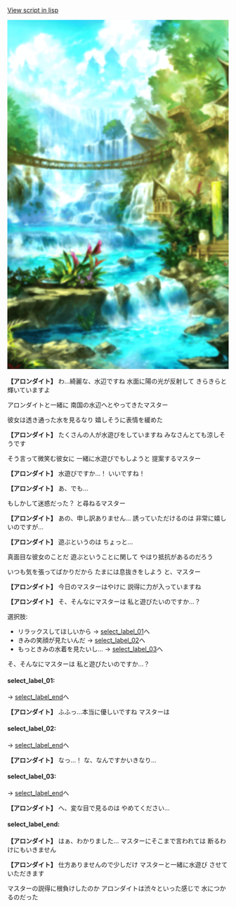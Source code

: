 [View script in lisp](../scripts/210071101.txt)

![sea_jungle_day.png](../images/backgrounds/sea_jungle_day.png)

**【アロンダイト】**
わ…綺麗な、水辺ですね
水面に陽の光が反射して
きらきらと輝いていますよ

アロンダイトと一緒に
南国の水辺へとやってきたマスター

彼女は透き通った水を見るなり
嬉しそうに表情を緩めた

**【アロンダイト】**
たくさんの人が水遊びをしていますね
みなさんとても涼しそうです

そう言って微笑む彼女に
一緒に水遊びでもしようと
提案するマスター

**【アロンダイト】**
水遊びですか…！
いいですね！

**【アロンダイト】**
あ、でも…

もしかして迷惑だった？
と尋ねるマスター

**【アロンダイト】**
あの、申し訳ありません…
誘っていただけるのは
非常に嬉しいのですが…

**【アロンダイト】**
遊ぶというのは
ちょっと…

真面目な彼女のことだ
遊ぶということに関して
やはり抵抗があるのだろう

いつも気を張ってばかりだから
たまには息抜きをしよう
と、マスター

**【アロンダイト】**
今日のマスターはやけに
説得に力が入っていますね

**【アロンダイト】**
そ、そんなにマスターは
私と遊びたいのですか…？

選択肢:
- リラックスしてほしいから → [select_label_01](#select_label_01)へ
- きみの笑顔が見たいんだ → [select_label_02](#select_label_02)へ
- もっときみの水着を見たいし… → [select_label_03](#select_label_03)へ

そ、そんなにマスターは
私と遊びたいのですか…？

#### select_label_01:
 → [select_label_end](#select_label_end)へ

**【アロンダイト】**
ふふっ…本当に優しいですね
マスターは

#### select_label_02:
 → [select_label_end](#select_label_end)へ

**【アロンダイト】**
なっ…！
な、なんですかいきなり…

#### select_label_03:
 → [select_label_end](#select_label_end)へ

**【アロンダイト】**
へ、変な目で見るのは
やめてください…

#### select_label_end:

**【アロンダイト】**
はぁ、わかりました…
マスターにそこまで言われては
断るわけにもいきません

**【アロンダイト】**
仕方ありませんので少しだけ
マスターと一緒に水遊び
させていただきます

マスターの説得に根負けしたのか
アロンダイトは渋々といった感じで
水につかるのだった